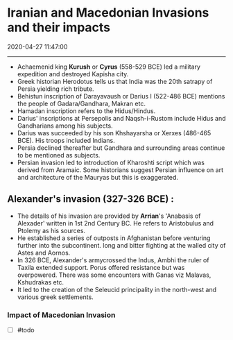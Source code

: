 # Iranian and Macedonian Invasions and their impacts
2020-04-27 11:47:00
            
---


- Achaemenid king **Kurush** or **Cyrus** (558-529 BCE) led a military expedition and destroyed Kapisha city.
- Greek historian Herodotus tells us that India was the 20th satrapy of Persia yielding rich tribute. 
- Behistun inscription of Darayavaush or Darius I (522-486 BCE) mentions the people of Gadara/Gandhara, Makran etc.
- Hamadan inscription refers to the Hidus/Hindus.
- Darius' inscriptions at Persepolis and Naqsh-i-Rustom include Hidus and Gandharians among his subjects.
- Darius was succeeded by his son Khshayarsha or Xerxes (486-465 BCE). His troops included Indians.
- Persia declined thereafter but Gandhara and surrounding areas continue to be mentioned as subjects.
- Persian invasion led to introduction of Kharoshti script which was derived from Aramaic. Some historians suggest Persian influence on art and architecture of the Mauryas but this is exaggerated.


## Alexander's invasion (327-326 BCE) :

- The details of his invasion are provided by **Arrian**'s 'Anabasis of Alexader' written in 1st 2nd Century BC. He refers to Aristobulus and Ptolemy as his sources.
- He established a series of outposts in Afghanistan before venturing further into the subcontinent. long and bitter fighting at the walled city of Astes and Aornos.
- In 326 BCE, Alexander's armycrossed the Indus, Ambhi the ruler of Taxila extended support. Porus offered resistance but was overpowered. There was some encounters with Ganas viz Malavas, Kshudrakas etc.
- It led to the creation of the Seleucid principality in the north-west and various greek settlements.

### Impact of Macedonian Invasion
- [ ] #todo 








